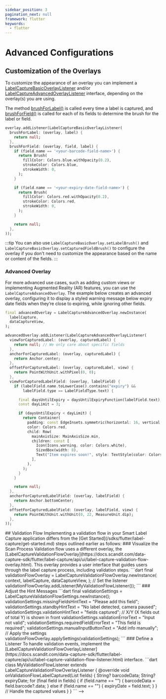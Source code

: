 ```yaml
---
sidebar_position: 3
pagination_next: null
framework: flutter
keywords:
  - flutter
---
```


# Advanced Configurations

## Customization of the Overlays

To customize the appearance of an overlay you can implement a [LabelCaptureBasicOverlayListener](https://docs.scandit.com/data-capture-sdk/flutter/label-capture/api/ui/label-capture-basic-overlay-listener.html#interface-scandit.datacapture.label.ui.ILabelCaptureBasicOverlayListener) and/or [LabelCaptureAdvancedOverlayListener](https://docs.scandit.com/data-capture-sdk/flutter/label-capture/api/ui/label-capture-advanced-overlay-listener.html) interface, depending on the overlay(s) you are using.

The method [brushForLabel()](https://docs.scandit.com/data-capture-sdk/flutter/label-capture/api/ui/label-capture-basic-overlay-listener.html#method-scandit.datacapture.label.ui.ILabelCaptureBasicOverlayListener.BrushForLabel) is called every time a label is captured, and [brushForField()](https://docs.scandit.com/data-capture-sdk/flutter/label-capture/api/ui/label-capture-basic-overlay-listener.html#method-scandit.datacapture.label.ui.ILabelCaptureBasicOverlayListener.BrushForField) is called for each of its fields to determine the brush for the label or field.

```dart
overlay.addListener(LabelCaptureBasicOverlayListener(
  brushForLabel: (overlay, label) {
    return null;
  },
  brushForField: (overlay, field, label) {
    if (field.name == '<your-barcode-field-name>') {
      return Brush(
        fillColor: Colors.blue.withOpacity(0.2),
        strokeColor: Colors.blue,
        strokeWidth: 0,
      );
    }

    if (field.name == '<your-expiry-date-field-name>') {
      return Brush(
        fillColor: Colors.red.withOpacity(0.2),
        strokeColor: Colors.red,
        strokeWidth: 0,
      );
    }

    return null;
  },
));
```

:::tip
You can also use `LabelCaptureBasicOverlay.setLabelBrush()` and `LabelCaptureBasicOverlay.setCapturedFieldBrush()` to configure the overlay if you don't need to customize the appearance based on the name or content of the fields.
:::

### Advanced Overlay

For more advanced use cases, such as adding custom views or implementing Augmented Reality (AR) features, you can use the `LabelCaptureAdvancedOverlay`. The example below creates an advanced overlay, configuring it to display a styled warning message below expiry date fields when they’re close to expiring, while ignoring other fields.

```dart
final advancedOverlay = LabelCaptureAdvancedOverlay.newInstance(
  labelCapture,
  dataCaptureView,
);

advancedOverlay.addListener(LabelCaptureAdvancedOverlayListener(
  viewForCapturedLabel: (overlay, capturedLabel) {
    return null; // We only care about specific fields
  },
  anchorForCapturedLabel: (overlay, capturedLabel) {
    return Anchor.center;
  },
  offsetForCapturedLabel: (overlay, capturedLabel, view) {
    return PointWithUnit.withPixel(0, 0);
  },
  viewForCapturedLabelField: (overlay, labelField) {
    if (labelField.name.toLowerCase().contains("expiry") &&
        labelField.type == LabelFieldType.text) {

      final daysUntilExpiry = daysUntilExpiryFunction(labelField.text); // Your method
      const dayLimit = 3;

      if (daysUntilExpiry < dayLimit) {
        return Container(
          padding: const EdgeInsets.symmetric(horizontal: 16, vertical: 8),
          color: Colors.red,
          child: Row(
            mainAxisSize: MainAxisSize.min,
            children: const [
              Icon(Icons.warning, color: Colors.white),
              SizedBox(width: 8),
              Text("Item expires soon!", style: TextStyle(color: Colors.white)),
            ],
          ),
        );
      }
    }

    return null;
  },
  anchorForCapturedLabelField: (overlay, labelField) {
    return Anchor.bottomCenter;
  },
  offsetForCapturedLabelField: (overlay, labelField, view) {
    return PointWithUnit.withUnit(0, 22, MeasureUnit.dip);
  },
));
```
<!-->
## Validation Flow

Implementing a validation flow in your Smart Label Capture application differs from the [Get Started](/sdks/flutter/label-capture/get-started.md) steps outlined earlier as follows:

### Visualize the Scan Process

Validation flow uses a different overlay, the [LabelCaptureValidationFlowOverlay](https://docs.scandit.com/data-capture-sdk/flutter/label-capture/api/ui/label-capture-validation-flow-overlay.html). This overlay provides a user interface that guides users through the label capture process, including validation steps.

```dart
final validationFlowOverlay = LabelCaptureValidationFlowOverlay.newInstance(
  context,
  labelCapture,
  dataCaptureView,
);

// Set the listener
validationFlowOverlay.addListener(MyValidationFlowListener());
```

### Adjust the Hint Messages

```dart
final validationSettings = LabelCaptureValidationFlowSettings.newInstance();

validationSettings.missingFieldsHintText = "Please add this field";
validationSettings.standbyHintText = "No label detected, camera paused";
validationSettings.validationHintText = "fields captured"; // X/Y (X fields out of total Y) is shown in front
validationSettings.validationErrorText = "Input not valid";
validationSettings.requiredFieldErrorText = "This field is required";
validationSettings.manualInputButtonText = "Add info manually";

// Apply the settings
validationFlowOverlay.applySettings(validationSettings);
```

### Define a Listener

To handle validation events, implement the [LabelCaptureValidationFlowOverlayListener](https://docs.scandit.com/data-capture-sdk/flutter/label-capture/api/ui/label-capture-validation-flow-listener.html) interface.


```dart
class MyValidationFlowListener extends LabelCaptureValidationFlowOverlayListener {
  @override
  void onValidationFlowLabelCaptured(List<LabelField> fields) {
    String? barcodeData;
    String? expiryDate;

    for (final field in fields) {
      if (field.name == "<your-barcode-field-name>") {
        barcodeData = field.barcode?.data;
      } else if (field.name == "<your-expiry-date-field-name>") {
        expiryDate = field.text;
      }
    }

    // Handle the captured values
  }
}
```
-->